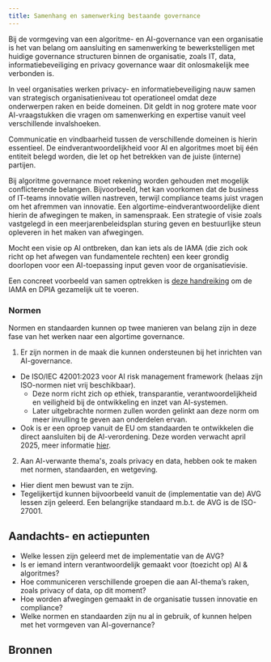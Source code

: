 ```yaml
---
title: Samenhang en samenwerking bestaande governance
---
```


Bij de vormgeving van een algoritme- en AI-governance van een organisatie is het van belang om aansluiting en samenwerking te bewerkstelligen met huidige governance structuren binnen de organisatie, zoals IT, data, informatiebeveiliging en privacy governance waar dit onlosmakelijk mee verbonden is. 

In veel organisaties werken privacy- en informatiebeveiliging nauw samen van strategisch organisatieniveau tot operationeel omdat deze onderwerpen raken en beide domeinen. Dit geldt in nog grotere mate voor AI-vraagstukken die vragen om samenwerking en expertise vanuit veel verschillende invalshoeken.

Communicatie en vindbaarheid tussen de verschillende domeinen is hierin essentieel. De eindverantwoordelijkheid voor AI en algoritmes moet bij één entiteit belegd worden, die let op het betrekken van de juiste (interne) partijen. 

Bij algoritme governance moet rekening worden gehouden met mogelijk conflicterende belangen. Bijvoorbeeld, het kan voorkomen dat de business of IT-teams innovatie willen nastreven, terwijl compliance teams juist vragen om het afremmen van innovatie. Een algortime-eindverantwoordelijke dient hierin de afwegingen te maken, in samenspraak. Een strategie of visie zoals vastgelegd in een meerjarenbeleidsplan sturing geven en bestuurlijke steun opleveren in het maken van afwegingen.

Mocht een visie op AI ontbreken, dan kan iets als de IAMA (die zich ook richt op het afwegen van fundamentele rechten) een keer grondig doorlopen voor een AI-toepassing input geven voor de organisatievisie. 

Een concreet voorbeeld van samen optrekken is [deze handreiking](https://www.cip-overheid.nl/media/av0dmahv/20230614-gezamenlijk-gebruik-iama-en-model-dpia-rijksdienst-v1-0.pdf) om de IAMA en DPIA gezamelijk uit te voeren.



### Normen 

Normen en standaarden kunnen op twee manieren van belang zijn in deze fase van het werken naar een algortime governance. 
1) Er zijn normen in de maak die kunnen ondersteunen bij het inrichten van AI-governance.
  * De ISO/IEC 42001:2023 voor AI risk management framework (helaas zijn ISO-normen niet vrij beschikbaar).
      * Deze norm richt zich op ethiek, transparantie, verantwoordelijkheid en veiligheid bij de ontwikkeling en inzet van AI-systemen.
      * Later uitgebrachte normen zullen worden gelinkt aan deze norm om meer invulling te geven aan onderdelen ervan.
  * Ook is er een oproep vanuit de EU om standaarden te ontwikkelen die direct aansluiten bij de AI-verordening. Deze worden verwacht april 2025, meer informatie [hier](https://artificialintelligenceact.eu/standard-setting/).
2) Aan AI-verwante thema's, zoals privacy en data, hebben ook te maken met normen, standaarden, en wetgeving. 
  * Hier dient men bewust van te zijn.
  * Tegelijkertijd kunnen bijvoorbeeld vanuit de (implementatie van de) AVG lessen zijn geleerd. Een belangrijke standaard m.b.t. de AVG is de ISO-27001.


## Aandachts- en actiepunten
* Welke lessen zijn geleerd met de implementatie van de AVG?
* Is er iemand intern verantwoordelijk gemaakt voor (toezicht op) AI & algoritmes?
* Hoe communiceren verschillende groepen die aan AI-thema’s raken, zoals privacy of data, op dit moment?
* Hoe worden afwegingen gemaakt in de organisatie tussen innovatie en compliance?
* Welke normen en standaarden zijn nu al in gebruik, of kunnen helpen met het vormgeven van AI-governance?

## Bronnen
